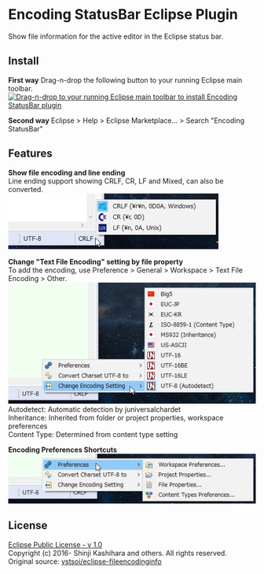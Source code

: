 # Encoding StatusBar Eclipse Plugin
Show file information for the active editor in the Eclipse status bar.  

## Install
**First way**
Drag-n-drop the following button to your running Eclipse main toolbar.  
<a href="http://marketplace.eclipse.org/marketplace-client-intro?mpc_install=2925771" class="drag" title="Drag-n-drop to your running Eclipse main toolbar to install Encoding StatusBar plugin"><img class="img-responsive" src="https://marketplace.eclipse.org/sites/all/themes/solstice/public/images/marketplace/btn-install.png" alt="Drag-n-drop to your running Eclipse main toolbar to install Encoding StatusBar plugin" /></a>

**Second way**
Eclipse > Help > Eclipse Marketplace... > Search "Encoding StatusBar"
<!--
**Eclipse Marketplace**  
https://marketplace.eclipse.org/content/encoding-statusbar  
Drag install button of the above site to your running Eclipse workspace to install.  

**Update Site**  
Help > Install New Software...  
https://raw.githubusercontent.com/cypher256/eclipse-encoding-plugin/master/eclipse.encoding.plugin.update/site.xml
-->

## Features
**Show file encoding and line ending**  
Line ending support showing CRLF, CR, LF and Mixed, can also be converted.  
![](image/ending_select.jpg)  

**Change "Text File Encoding" setting by file property**  
To add the encoding, use Preference > General > Workspace > Text File Encoding > Other.  
![](image/encoding_select.jpg)  
Autodetect: Automatic detection by juniversalchardet  
Inheritance: Inherited from folder or project properties, workspace preferences  
Content Type: Determined from content type setting  

**Encoding Preferences Shortcuts**  
![](image/preference.jpg)  

## License
[Eclipse Public License - v 1.0](https://www.eclipse.org/legal/epl-v10.html)  
Copyright (c) 2016- Shinji Kashihara and others. All rights reserved.  
Original source: [ystsoi/eclipse-fileencodinginfo](https://github.com/ystsoi/eclipse-fileencodinginfo)
